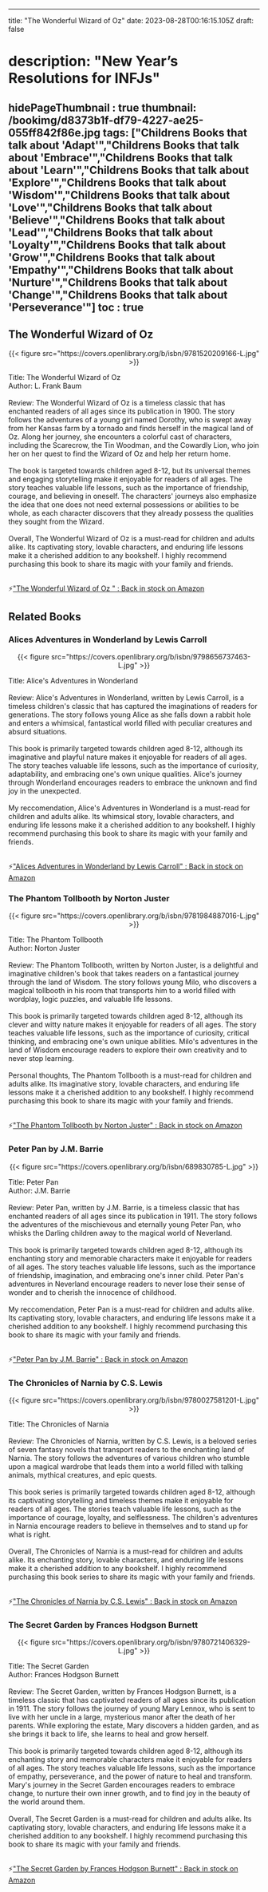 
---
title: "The Wonderful Wizard of Oz"
date: 2023-08-28T00:16:15.105Z
draft: false
# description: "New Year’s Resolutions for INFJs"
hidePageThumbnail : true
thumbnail: /bookimg/d8373b1f-df79-4227-ae25-055ff842f86e.jpg
tags: ["Childrens Books that talk about 'Adapt'","Childrens Books that talk about 'Embrace'","Childrens Books that talk about 'Learn'","Childrens Books that talk about 'Explore'","Childrens Books that talk about 'Wisdom'","Childrens Books that talk about 'Love'","Childrens Books that talk about 'Believe'","Childrens Books that talk about 'Lead'","Childrens Books that talk about 'Loyalty'","Childrens Books that talk about 'Grow'","Childrens Books that talk about 'Empathy'","Childrens Books that talk about 'Nurture'","Childrens Books that talk about 'Change'","Childrens Books that talk about 'Perseverance'"]
toc : true
---
## The Wonderful Wizard of Oz 

<center>
{{< figure src="https://covers.openlibrary.org/b/isbn/9781520209166-L.jpg" >}}
</center>

Title: The Wonderful Wizard of Oz</br>
Author: L. Frank Baum</br></br>
Review: The Wonderful Wizard of Oz is a timeless classic that has enchanted readers of all ages since its publication in 1900. The story follows the adventures of a young girl named Dorothy, who is swept away from her Kansas farm by a tornado and finds herself in the magical land of Oz. Along her journey, she encounters a colorful cast of characters, including the Scarecrow, the Tin Woodman, and the Cowardly Lion, who join her on her quest to find the Wizard of Oz and help her return home.</br></br>
The book is targeted towards children aged 8-12, but its universal themes and engaging storytelling make it enjoyable for readers of all ages. The story teaches valuable life lessons, such as the importance of friendship, courage, and believing in oneself. The characters' journeys also emphasize the idea that one does not need external possessions or abilities to be whole, as each character discovers that they already possess the qualities they sought from the Wizard.</br></br>
Overall, The Wonderful Wizard of Oz is a must-read for children and adults alike. Its captivating story, lovable characters, and enduring life lessons make it a cherished addition to any bookshelf. I highly recommend purchasing this book to share its magic with your family and friends.</br></br>

<p>⚡<a id="aflink" href="https://www.amazon.com/gp/search?ie=UTF8&tag=klayu00-20&linkCode=ur2&linkId=6639bed89a8ad8dd2705e40644eb43d3&camp=1789&creative=9325&index=books&keywords=The Wonderful Wizard of Oz " class="one" target="_blank" title='"The Wonderful Wizard of Oz " : Back in stock on Amazon'>"The Wonderful Wizard of Oz " : Back in stock on Amazon</a></p>

## Related Books
### Alices Adventures in Wonderland by Lewis Carroll
<center>
{{< figure src="https://covers.openlibrary.org/b/isbn/9798656737463-L.jpg" >}}
</center>

Title: Alice's Adventures in Wonderland</br></br>
Review: Alice's Adventures in Wonderland, written by Lewis Carroll, is a timeless children's classic that has captured the imaginations of readers for generations. The story follows young Alice as she falls down a rabbit hole and enters a whimsical, fantastical world filled with peculiar creatures and absurd situations.</br></br>
This book is primarily targeted towards children aged 8-12, although its imaginative and playful nature makes it enjoyable for readers of all ages. The story teaches valuable life lessons, such as the importance of curiosity, adaptability, and embracing one's own unique qualities. Alice's journey through Wonderland encourages readers to embrace the unknown and find joy in the unexpected.</br></br>
My reccomendation, Alice's Adventures in Wonderland is a must-read for children and adults alike. Its whimsical story, lovable characters, and enduring life lessons make it a cherished addition to any bookshelf. I highly recommend purchasing this book to share its magic with your family and friends.</br></br>

<p>⚡<a id="aflink" href="https://www.amazon.com/gp/search?ie=UTF8&tag=klayu00-20&linkCode=ur2&linkId=6639bed89a8ad8dd2705e40644eb43d3&camp=1789&creative=9325&index=books&keywords=Alices Adventures in Wonderland by Lewis Carroll" class="one" target="_blank" title='"Alices Adventures in Wonderland by Lewis Carroll" : Back in stock on Amazon'>"Alices Adventures in Wonderland by Lewis Carroll" : Back in stock on Amazon</a></p>

### The Phantom Tollbooth by Norton Juster
<center>
{{< figure src="https://covers.openlibrary.org/b/isbn/9781984887016-L.jpg" >}}
</center>

Title: The Phantom Tollbooth</br>
Author: Norton Juster</br></br>
Review: The Phantom Tollbooth, written by Norton Juster, is a delightful and imaginative children's book that takes readers on a fantastical journey through the land of Wisdom. The story follows young Milo, who discovers a magical tollbooth in his room that transports him to a world filled with wordplay, logic puzzles, and valuable life lessons.</br></br>
This book is primarily targeted towards children aged 8-12, although its clever and witty nature makes it enjoyable for readers of all ages. The story teaches valuable life lessons, such as the importance of curiosity, critical thinking, and embracing one's own unique abilities. Milo's adventures in the land of Wisdom encourage readers to explore their own creativity and to never stop learning.</br></br>
Personal thoughts, The Phantom Tollbooth is a must-read for children and adults alike. Its imaginative story, lovable characters, and enduring life lessons make it a cherished addition to any bookshelf. I highly recommend purchasing this book to share its magic with your family and friends.</br></br>

<p>⚡<a id="aflink" href="https://www.amazon.com/gp/search?ie=UTF8&tag=klayu00-20&linkCode=ur2&linkId=6639bed89a8ad8dd2705e40644eb43d3&camp=1789&creative=9325&index=books&keywords=The Phantom Tollbooth by Norton Juster" class="one" target="_blank" title='"The Phantom Tollbooth by Norton Juster" : Back in stock on Amazon'>"The Phantom Tollbooth by Norton Juster" : Back in stock on Amazon</a></p>

### Peter Pan by J.M. Barrie
<center>
{{< figure src="https://covers.openlibrary.org/b/isbn/689830785-L.jpg" >}}
</center>

Title: Peter Pan</br>
Author: J.M. Barrie</br></br>
Review: Peter Pan, written by J.M. Barrie, is a timeless classic that has enchanted readers of all ages since its publication in 1911. The story follows the adventures of the mischievous and eternally young Peter Pan, who whisks the Darling children away to the magical world of Neverland.</br></br>
This book is primarily targeted towards children aged 8-12, although its enchanting story and memorable characters make it enjoyable for readers of all ages. The story teaches valuable life lessons, such as the importance of friendship, imagination, and embracing one's inner child. Peter Pan's adventures in Neverland encourage readers to never lose their sense of wonder and to cherish the innocence of childhood.</br></br>
My reccomendation, Peter Pan is a must-read for children and adults alike. Its captivating story, lovable characters, and enduring life lessons make it a cherished addition to any bookshelf. I highly recommend purchasing this book to share its magic with your family and friends.</br></br>

<p>⚡<a id="aflink" href="https://www.amazon.com/gp/search?ie=UTF8&tag=klayu00-20&linkCode=ur2&linkId=6639bed89a8ad8dd2705e40644eb43d3&camp=1789&creative=9325&index=books&keywords=Peter Pan by J.M. Barrie" class="one" target="_blank" title='"Peter Pan by J.M. Barrie" : Back in stock on Amazon'>"Peter Pan by J.M. Barrie" : Back in stock on Amazon</a></p>

### The Chronicles of Narnia by C.S. Lewis
<center>
{{< figure src="https://covers.openlibrary.org/b/isbn/9780027581201-L.jpg" >}}
</center>

Title: The Chronicles of Narnia</br></br>
Review: The Chronicles of Narnia, written by C.S. Lewis, is a beloved series of seven fantasy novels that transport readers to the enchanting land of Narnia. The story follows the adventures of various children who stumble upon a magical wardrobe that leads them into a world filled with talking animals, mythical creatures, and epic quests.</br></br>
This book series is primarily targeted towards children aged 8-12, although its captivating storytelling and timeless themes make it enjoyable for readers of all ages. The stories teach valuable life lessons, such as the importance of courage, loyalty, and selflessness. The children's adventures in Narnia encourage readers to believe in themselves and to stand up for what is right.</br></br>
Overall, The Chronicles of Narnia is a must-read for children and adults alike. Its enchanting story, lovable characters, and enduring life lessons make it a cherished addition to any bookshelf. I highly recommend purchasing this book series to share its magic with your family and friends.</br></br>

<p>⚡<a id="aflink" href="https://www.amazon.com/gp/search?ie=UTF8&tag=klayu00-20&linkCode=ur2&linkId=6639bed89a8ad8dd2705e40644eb43d3&camp=1789&creative=9325&index=books&keywords=The Chronicles of Narnia by C.S. Lewis" class="one" target="_blank" title='"The Chronicles of Narnia by C.S. Lewis" : Back in stock on Amazon'>"The Chronicles of Narnia by C.S. Lewis" : Back in stock on Amazon</a></p>

### The Secret Garden by Frances Hodgson Burnett
<center>
{{< figure src="https://covers.openlibrary.org/b/isbn/9780721406329-L.jpg" >}}
</center>

Title: The Secret Garden</br>
Author: Frances Hodgson Burnett</br></br>
Review: The Secret Garden, written by Frances Hodgson Burnett, is a timeless classic that has captivated readers of all ages since its publication in 1911. The story follows the journey of young Mary Lennox, who is sent to live with her uncle in a large, mysterious manor after the death of her parents. While exploring the estate, Mary discovers a hidden garden, and as she brings it back to life, she learns to heal and grow herself.</br></br>
This book is primarily targeted towards children aged 8-12, although its enchanting story and memorable characters make it enjoyable for readers of all ages. The story teaches valuable life lessons, such as the importance of empathy, perseverance, and the power of nature to heal and transform. Mary's journey in the Secret Garden encourages readers to embrace change, to nurture their own inner growth, and to find joy in the beauty of the world around them.</br></br>
Overall, The Secret Garden is a must-read for children and adults alike. Its captivating story, lovable characters, and enduring life lessons make it a cherished addition to any bookshelf. I highly recommend purchasing this book to share its magic with your family and friends.</br></br>

<p>⚡<a id="aflink" href="https://www.amazon.com/gp/search?ie=UTF8&tag=klayu00-20&linkCode=ur2&linkId=6639bed89a8ad8dd2705e40644eb43d3&camp=1789&creative=9325&index=books&keywords=The Secret Garden by Frances Hodgson Burnett" class="one" target="_blank" title='"The Secret Garden by Frances Hodgson Burnett" : Back in stock on Amazon'>"The Secret Garden by Frances Hodgson Burnett" : Back in stock on Amazon</a></p>
